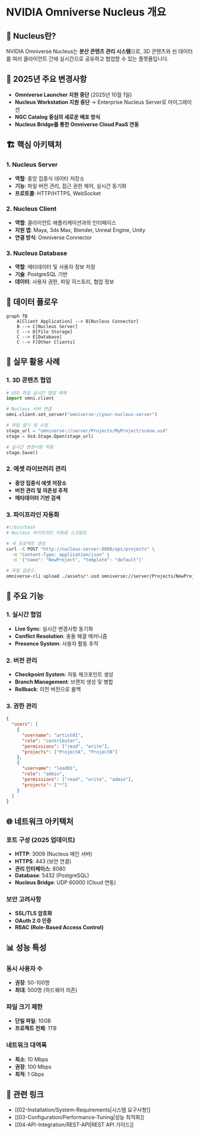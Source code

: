 # NVIDIA Omniverse Nucleus 개요

## 🎯 Nucleus란?

NVIDIA Omniverse Nucleus는 **분산 콘텐츠 관리 시스템**으로, 3D 콘텐츠와 씬 데이터를 여러 클라이언트 간에 실시간으로 공유하고 협업할 수 있는 플랫폼입니다.

## 🚨 2025년 주요 변경사항

- **Omniverse Launcher 지원 중단** (2025년 10월 1일)
- **Nucleus Workstation 지원 중단** → Enterprise Nucleus Server로 마이그레이션
- **NGC Catalog 중심의 새로운 배포 방식**
- **Nucleus Bridge를 통한 Omniverse Cloud PaaS 연동**

## 🏗️ 핵심 아키텍처

### 1. Nucleus Server
- **역할**: 중앙 집중식 데이터 저장소
- **기능**: 파일 버전 관리, 접근 권한 제어, 실시간 동기화
- **프로토콜**: HTTP/HTTPS, WebSocket

### 2. Nucleus Client
- **역할**: 클라이언트 애플리케이션과의 인터페이스
- **지원 앱**: Maya, 3ds Max, Blender, Unreal Engine, Unity
- **연결 방식**: Omniverse Connector

### 3. Nucleus Database
- **역할**: 메타데이터 및 사용자 정보 저장
- **기술**: PostgreSQL 기반
- **데이터**: 사용자 권한, 파일 히스토리, 협업 정보

## 🔄 데이터 플로우

```mermaid
graph TB
    A[Client Application] --> B[Nucleus Connector]
    B --> C[Nucleus Server]
    C --> D[File Storage]
    C --> E[Database]
    C --> F[Other Clients]
```

## 💼 실무 활용 사례

### 1. 3D 콘텐츠 협업
```python
# USD 파일 실시간 협업 예제
import omni.client

# Nucleus 서버 연결
omni.client.set_server("omniverse://your-nucleus-server")

# 파일 열기 및 수정
stage_url = "omniverse://server/Projects/MyProject/scene.usd"
stage = Usd.Stage.Open(stage_url)

# 실시간 변경사항 적용
stage.Save()
```

### 2. 에셋 라이브러리 관리
- **중앙 집중식 에셋 저장소**
- **버전 관리 및 의존성 추적**
- **메타데이터 기반 검색**

### 3. 파이프라인 자동화
```bash
#!/bin/bash
# Nucleus 파이프라인 자동화 스크립트

# 새 프로젝트 생성
curl -X POST "http://nucleus-server:8080/api/projects" \
  -H "Content-Type: application/json" \
  -d '{"name": "NewProject", "template": "default"}'

# 파일 업로드
omniverse-cli upload ./assets/*.usd omniverse://server/Projects/NewProject/
```

## 🔧 주요 기능

### 1. 실시간 협업
- **Live Sync**: 실시간 변경사항 동기화
- **Conflict Resolution**: 충돌 해결 메커니즘
- **Presence System**: 사용자 활동 추적

### 2. 버전 관리
- **Checkpoint System**: 자동 체크포인트 생성
- **Branch Management**: 브랜치 생성 및 병합
- **Rollback**: 이전 버전으로 롤백

### 3. 권한 관리
```json
{
  "users": [
    {
      "username": "artist01",
      "role": "contributor",
      "permissions": ["read", "write"],
      "projects": ["ProjectA", "ProjectB"]
    },
    {
      "username": "lead01",
      "role": "admin",
      "permissions": ["read", "write", "admin"],
      "projects": ["*"]
    }
  ]
}
```

## 🌐 네트워크 아키텍처

### 포트 구성 (2025 업데이트)
- **HTTP**: 3009 (Nucleus 메인 서버)
- **HTTPS**: 443 (보안 연결)
- **관리 인터페이스**: 8080
- **Database**: 5432 (PostgreSQL)
- **Nucleus Bridge**: UDP 60000 (Cloud 연동)

### 보안 고려사항
- **SSL/TLS 암호화**
- **OAuth 2.0 인증**
- **RBAC (Role-Based Access Control)**

## 📊 성능 특성

### 동시 사용자 수
- **권장**: 50-100명
- **최대**: 500명 (하드웨어 의존)

### 파일 크기 제한
- **단일 파일**: 10GB
- **프로젝트 전체**: 1TB

### 네트워크 대역폭
- **최소**: 10 Mbps
- **권장**: 100 Mbps
- **최적**: 1 Gbps

## 🔗 관련 링크

- [[02-Installation/System-Requirements|시스템 요구사항]]
- [[03-Configuration/Performance-Tuning|성능 최적화]]
- [[04-API-Integration/REST-API|REST API 가이드]]